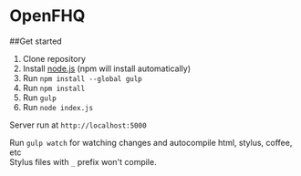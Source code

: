 OpenFHQ
=======
##Get started
1. Clone repository
2. Install [node.js](http://nodejs.org) (npm will install automatically)
3. Run `npm install --global gulp`
4. Run `npm install`
5. Run `gulp`
6. Run `node index.js`

Server run at `http://localhost:5000`

Run `gulp watch` for watching changes and autocompile html, stylus, coffee, etc  
Stylus files with `_` prefix won't compile.
